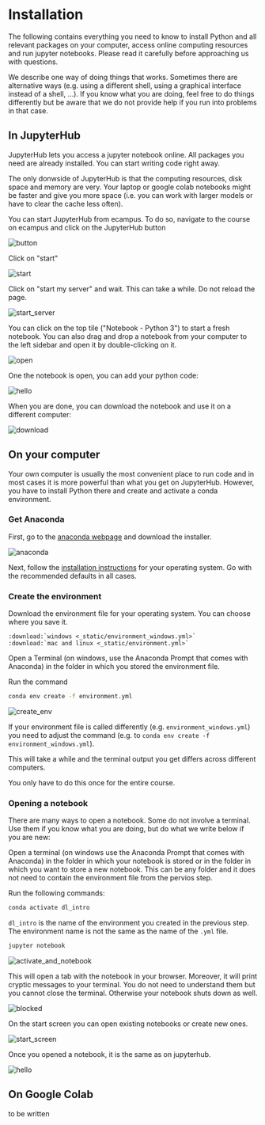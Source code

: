 # Installation

The following contains everything you need to know to install Python and all relevant packages on your computer, access online computing resources and run jupyter notebooks. Please read it carefully before approaching us with questions.

We describe one way of doing things that works. Sometimes there are alternative ways (e.g. using a different shell, using a graphical interface instead of a shell, ...). If you know what you are doing, feel free to do things differently but be aware that we do not provide help if you run into problems in that case.



## In JupyterHub

JupyterHub lets you access a jupyter notebook online. All packages you need are already installed. You can start writing code right away.

The only donwside of JupyterHub is that the computing resources, disk space and memory are very. Your laptop or google colab notebooks might be faster and give you more space (i.e. you can work with larger models or have to clear the cache less often).

You can start JupyterHub from ecampus. To do so, navigate to the course on ecampus and click on the JupyterHub button

![button](_static/images/jupyterhub/1_ecampus_button.png)

Click on "start"

![start](_static/images/jupyterhub/2_ecampus_start.png)

Click on "start my server" and wait. This can take a while. Do not reload the page.

![start_server](_static/images/jupyterhub/3_start_my_server.png)

You can click on the top tile ("Notebook - Python 3") to start a fresh notebook.
You can also drag and drop a notebook from your computer to the left sidebar and open it
by double-clicking on it.

![open](_static/images/jupyterhub/4_start_screen.png)

One the notebook is open, you can add your python code:

![hello](_static/images/jupyterhub/5_hello_world.png)

When you are done, you can download the notebook and use it on a different computer:

![download](_static/images/jupyterhub/6_download.png)


## On your computer

Your own computer is usually the most convenient place to run code and in most cases it is more powerful than what you get on JupyterHub. However, you have to install Python there and create and activate a conda environment.

### Get Anaconda


First, go to the [anaconda webpage](https://www.anaconda.com/products/distribution) and download the installer.

![anaconda](_static/images/local/1_anaconda_page.png)

Next, follow the [installation instructions](https://docs.anaconda.com/anaconda/install/index.html) for your operating system. Go with the recommended defaults in all cases.


### Create the environment

Download the environment file for your operating system. You can choose where you save it.

```{eval-rst}
:download:`windows <_static/environment_windows.yml>`
:download:`mac and linux <_static/environment.yml>`
```

Open a Terminal (on windows, use the Anaconda Prompt that comes with Anaconda) in the folder in which you stored the environment file.

Run the command

```bash
conda env create -f environment.yml
```

![create_env](_static/images/local/3_create_env.png)

If your environment file is called differently (e.g. `environment_windows.yml`) you need to adjust the command (e.g. to `conda env create -f environment_windows.yml`).

This will take a while and the terminal output you get differs across different computers.

You only have to do this once for the entire course.

### Opening a notebook

There are many ways to open a notebook. Some do not involve a terminal. Use them if you know what you are doing, but do what we write below if you are new:

Open a terminal (on windows use the Anaconda Prompt that comes with Anaconda) in the folder in which your notebook is stored or in the folder in which you want to store a new notebook. This can be any folder and it does not need to contain the environment file from the pervios step.

Run the following commands:

```bash
conda activate dl_intro
```
`dl_intro` is the name of the environment you created in the previous step. The environment name is not the same as the name of the `.yml` file.

```bash
jupyter notebook
```

![activate_and_notebook](_static/images/local/4_activate_and_notebook.png)

This will open a tab with the notebook in your browser. Moreover, it will print cryptic messages to your terminal. You do not need to understand them but you cannot close the terminal. Otherwise your notebook shuts down as well.

![blocked](_static/images/local/5_blocked.png)

On the start screen you can open existing notebooks or create new ones.

![start_screen](_static/images/local/6_start_screen.png)

Once you opened a notebook, it is the same as on jupyterhub.

![hello](_static/images/local/7_hello.png)


## On Google Colab

to be written
